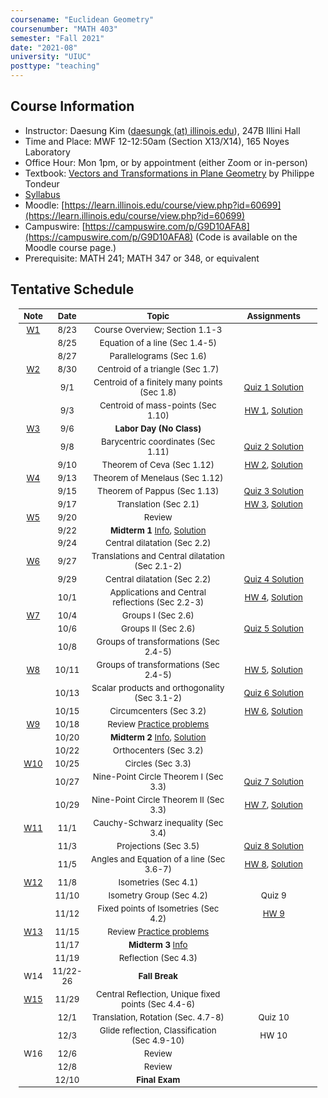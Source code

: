```yaml
---
coursename: "Euclidean Geometry"
coursenumber: "MATH 403"
semester: "Fall 2021"
date: "2021-08"
university: "UIUC"
posttype: "teaching"
---
```

## Course Information

- Instructor: Daesung Kim ([daesungk (at) illinois.edu](mailto:daesungk@illinois.edu)), 247B Illini Hall
- Time and Place: MWF 12-12:50am (Section X13/X14), 165 Noyes Laboratory
- Office Hour: Mon 1pm, or by appointment (either Zoom or in-person) 
- Textbook: [Vectors and Transformations in Plane Geometry](https://www.amazon.com/Vectors-Transformations-Geometry-Philippe-Tondeur/dp/0914098284) by Philippe Tondeur 
- [Syllabus](math403-f21-syllabus.pdf)
- Moodle: [https://learn.illinois.edu/course/view.php?id=60699](https://learn.illinois.edu/course/view.php?id=60699) 
- Campuswire: [https://campuswire.com/p/G9D10AFA8](https://campuswire.com/p/G9D10AFA8) (Code is available on the Moodle course page.)
- Prerequisite: MATH 241; MATH 347 or 348, or equivalent

## Tentative Schedule 
| Note              | Date     | Topic                                                        | Assignments                                |
| ---               | ---      | ---                                                          | ---                                        |
| [W1](lec-1.pdf)   | 8/23     | Course Overview; Section 1.1-3                               |                                            |
|                   | 8/25     | Equation of a line (Sec 1.4-5)                               |                                            |
|                   | 8/27     | Parallelograms (Sec 1.6)                                     |                                            |
| [W2](lec-2.pdf)   | 8/30     | Centroid of a triangle (Sec 1.7)                             |                                            |
|                   | 9/1      | Centroid of a finitely many points (Sec 1.8)                 | [Quiz 1 Solution](q-1-sol.pdf)             |
|                   | 9/3      | Centroid of mass-points (Sec 1.10)                           | [HW 1](hw-1.pdf), [Solution](hw-1-sol.pdf) |
| [W3](lec-3.pdf)   | 9/6      | **Labor Day (No Class)**                                     |                                            |
|                   | 9/8      | Barycentric coordinates (Sec 1.11)                           | [Quiz 2 Solution](q-2-sol.pdf)             |
|                   | 9/10     | Theorem of Ceva (Sec 1.12)                                   | [HW 2](hw-2.pdf), [Solution](hw-2-sol.pdf) |
| [W4](lec-4.pdf)   | 9/13     | Theorem of Menelaus (Sec 1.12)                               |                                            |
|                   | 9/15     | Theorem of Pappus (Sec 1.13)                                 | [Quiz 3 Solution](q-3-sol.pdf)             |
|                   | 9/17     | Translation (Sec 2.1)                                        | [HW 3](hw-3.pdf), [Solution](hw-3-sol.pdf) |
| [W5](lec-5.pdf)   | 9/20     | Review                                                       |                                            |
|                   | 9/22     | **Midterm 1** [Info](e-1-info.pdf), [Solution](e-1-sol.pdf)  |                                            |
|                   | 9/24     | Central dilatation (Sec 2.2)                                 |                                            |
| [W6](lec-6.pdf)   | 9/27     | Translations and Central dilatation (Sec 2.1-2)              |                                            |
|                   | 9/29     | Central dilatation (Sec 2.2)                                 | [Quiz 4 Solution](q-4-sol.pdf)             |
|                   | 10/1     | Applications and Central reflections (Sec 2.2-3)             | [HW 4](hw-4.pdf), [Solution](hw-4-sol.pdf) |
| [W7](lec-7.pdf)   | 10/4     | Groups I (Sec 2.6)                                           |                                            |
|                   | 10/6     | Groups II (Sec 2.6)                                          | [Quiz 5 Solution](q-5-sol.pdf)             |
|                   | 10/8     | Groups of transformations (Sec 2.4-5)                        |                                            |
| [W8](lec-8.pdf)   | 10/11    | Groups of transformations (Sec 2.4-5)                        | [HW 5](hw-5.pdf), [Solution](hw-5-sol.pdf) |
|                   | 10/13    | Scalar products and orthogonality (Sec 3.1-2)                | [Quiz 6 Solution](q-6-sol.pdf)             |
|                   | 10/15    | Circumcenters (Sec 3.2)                                      | [HW 6](hw-6.pdf), [Solution](hw-6-sol.pdf) |
| [W9](lec-9.pdf)   | 10/18    | Review [Practice problems](e-2-prep.pdf)                     |                                            |
|                   | 10/20    | **Midterm 2** [Info](e-2-info.pdf), [Solution](e-2-sol.pdf)  |                                            |
|                   | 10/22    | Orthocenters (Sec 3.2)                                       |                                            |
| [W10](lec-10.pdf) | 10/25    | Circles (Sec 3.3)                                            |                                            |
|                   | 10/27    | Nine-Point Circle Theorem I (Sec 3.3)                        | [Quiz 7 Solution](q-7-sol.pdf)             |
|                   | 10/29    | Nine-Point Circle Theorem II (Sec 3.3)                       | [HW 7](hw-7.pdf), [Solution](hw-7-sol.pdf) |
| [W11](lec-11.pdf) | 11/1     | Cauchy-Schwarz inequality (Sec 3.4)                          |                                            |
|                   | 11/3     | Projections (Sec 3.5)                                        | [Quiz 8 Solution](q-8-sol.pdf)             |
|                   | 11/5     | Angles and Equation of a line (Sec 3.6-7)                    | [HW 8](hw-8.pdf), [Solution](hw-8-sol.pdf) |
| [W12](lec-12.pdf) | 11/8     | Isometries (Sec 4.1)                                         |                                            |
|                   | 11/10    | Isometry Group (Sec 4.2)                                     | Quiz 9                                     |
|                   | 11/12    | Fixed points of Isometries (Sec 4.2)                         | [HW 9](hw-9.pdf)                           |
| [W13](lec-13.pdf) | 11/15    | Review  [Practice problems](e-3-prep.pdf)                    |                                            |
|                   | 11/17    | **Midterm 3**  [Info](e-3-info.pdf)                          |                                            |
|                   | 11/19    | Reflection (Sec 4.3)                                         |                                            |
| W14               | 11/22-26 | **Fall Break**                                               |                                            |
| [W15](lec-15.pdf) | 11/29    | Central Reflection, Unique fixed points (Sec 4.4-6)          |                                            |
|                   | 12/1     | Translation, Rotation (Sec. 4.7-8)                           | Quiz 10                                    |
|                   | 12/3     | Glide reflection, Classification (Sec 4.9-10)                | HW 10                                      |
| W16               | 12/6     | Review                                                       |                                            |
|                   | 12/8     | Review                                                       |                                            |
|                   | 12/10    | **Final Exam**                                               |                                            |

<style>
table {
    width: 95%;
    margin: 0px auto;
    font-size: 95%;
    text-align: center;
}
table td:first-of-type {
    text-align: center;
}
table td:nth-of-type(2) {
    text-align: center;
}
table td:nth-of-type(4) {
    text-align: center;
}
table th:first-of-type {
    width: 10%;
    text-align: center;
}
table th:nth-of-type(2) {
    width: 10%;
    text-align: center;
}
table th:nth-of-type(3) {
    width: 50%;
    text-align: center;
}
table th:nth-of-type(4) {
    width: 30%;
    text-align: center;
}
</style>
